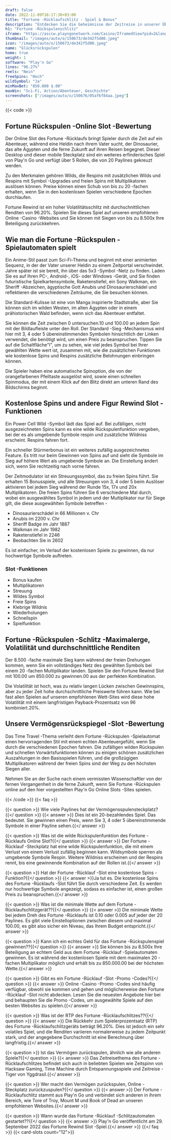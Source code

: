 ```yaml
---
draft: false
date: 2022-11-09T16:17:38+03:00
title: "Fortune -Rücklaufschlitz - Spiel & Bonus"
description: "Entdecken Sie die Geheimnisse der Zeitreise in unserer Überprüfung des Fortune -Rücklaufs -Slot. Wir sehen uns die Funktionen an und wo wir sie mit dem besten Casino -Bonus spielen können."
h1: "Fortune -Rückspulenschlitz"
iframe: "https://asccw.playngonetwork.com/Casino/IframedView?pid=2&lang=en_US&practice=1&channel=desktop&div=flashobject&width=100%25&height=100%25&user=&password=&ctx=&demo=2&brand=&lobby=&rccurrentsessiontime=0&rcintervaltime=0&rcaccounthistoryurl=&rccontinueurl=&rcexiturl=&yurlmode=&autoplaylimits=0&autoplayreset=0&callback=flashCallback&rcmga=&resourcelevel=0&hasjackpots=False&country=&pauseplay=&playlimit=&selftest=&sessiontime=&gid=fortunerewind&gameId="
thumbnail: "/images/auto/o/150673/de342f5d00.jpeg"
icon: "/images/auto/o/150673/de342f5d00.jpeg"
name: "Glücksrückspulen"
home: true
weight: 1
software: "Play'n Go"
lines: "96.27%"
reels: "Nein"
freeSpins: "Hoch"
wildSymbol: "Ja"
minMaxBet: "850.000 $.00"
maxWin: "Sci-Fi, Action/Abenteuer, Geschichte"
screenshots: ["/images/auto/o/150676/05af6f84aa.jpeg"]
---
```


{{< code >}}<h2>Fortune Rückspulen -Online Slot -Bewertung</h2><p>Der Online Slot des Fortune -Rücklaufs bringt Spieler durch die Zeit auf ein Abenteuer, während eine Heldin nach ihrem Vater sucht, der Dinosaurier, das alte Ägypten und die ferne Zukunft auf ihren Reisen begegnet. Dieser Desktop und dieser mobile Steckplatz sind ein weiteres erfinderisches Spiel von Play'n Go und verfügt über 5 Rollen, die von 20 Paylines gekreuzt werden.</p><p>Zu den Merkmalen gehören Wilds, die Respins mit zusätzlichen Wilds und Respins mit Symbol -Upgrades und freien Spins mit Multiplikatoren auslösen können. Preise können einen Schub von bis zu 20 -fachen erhalten, wenn Sie in den kostenlosen Spielen verschiedene Epochen durchlaufen.</p><p>Fortune Rewind ist ein hoher Volatilitätsschlitz mit durchschnittlichen Renditen von 96.20%. Spielen Sie dieses Spiel auf unseren empfohlenen Online -Casino -Websites und Sie können mit Siegen von bis zu 8.500x Ihre Beteiligung zurückkehren.</p><h2>Wie man die Fortune -Rückspulen -Spielautomaten spielt</h2><p>Ein Anime-Stil passt zum Sci-Fi-Thema und beginnt mit einer animierten Sequenz, in der der Vater unserer Heldin zu einem Zeitportal verschwindet. Jahre später ist sie bereit, ihn über das 5x3 -Symbol -Netz zu finden. Laden Sie es auf Ihren PC-, Android-, iOS- oder Windows -Gerät, und Sie finden futuristische Spielkartensymbole, Raketenstiefel, ein Sony Walkman, ein Sheriff -Abzeichen, ägyptische Gott Anubis und Dinosaurierschädel und reflektieren die verschiedenen Zeiträume, die Sie besuchen können.</p><p>Die Standard-Kulisse ist eine von Manga inspirierte Stadtstraße, aber Sie können sich im wilden Westen, im alten Ägypten oder in einem prähistorischen Wald befinden, wenn sich das Abenteuer entfaltet.</p><p>Sie können die Zeit zwischen 0 untersuchen.10 und 100.00 an jedem Spin mit der Bildlaufleiste unter den Roll. Der Standard -Sieg -Mechanismus wird hier mit 3, 4 oder 5 übereinstimmenden Symbolen hinsichtlich der Linken verwendet, die benötigt wird, um einen Preis zu beanspruchen. Tippen Sie auf die Schaltfläche"I", um zu sehen, wie viel jedes Symbol bei Ihrer gewählten Wette wert ist, zusammen mit, wie die zusätzlichen Funktionen wie kostenlose Spins und Respins zusätzliche Belohnungen einbringen können.</p><p>Die Spieler haben eine automatische Spinoption, die von der orangefarbenen Pfeiltaste ausgelöst wird, sowie einen schnellen Spinmodus, der mit einem Klick auf den Blitz direkt am unteren Rand des Bildschirms beginnt.</p><h2>Kostenlose Spins und andere Figur Rewind Slot -Funktionen</h2><p>Ein Power Cell Wild -Symbol lädt das Spiel auf. Bei zufälligen, nicht ausgezeichneten Spins kann es eine wilde Rückspulenfunktion vergeben, bei der es als umgebende Symbole respin und zusätzliche Wildniss erscheint. Respins fahren fort.</p><p>Ein schneller Stürmerbonus ist ein weiteres zufällig ausgezeichnetes Feature. Es tritt nur beim Gewinnen von Spins auf und sieht die Symbole im Sieg auf höhere Wert als umgebende Symbole an. Die Einstellung ändert sich, wenn Sie rechtzeitig nach vorne fahren.</p><p>Der Zeitmodulator ist ein Streuungssymbol, das zu freien Spins führt. Sie erhalten 15 Bonusspiele, und alle Streuungen von 3, 4 oder 5 beim Auslöser aktivieren bei jedem Sieg während der Runde 15x, 17x und 20x Multiplikatoren. Die freien Spins führen Sie 6 verschiedene Mal durch, wobei ein ausgewähltes Symbol in jedem und der Multiplikator nur für Siege gilt, die diese ausgewählten Symbole betreffen -</p><ul><li>Dinosaurierschädel in 66 Millionen v. Chr</li><li>Anubis im 2200 v. Chr</li><li>Sheriff Badge im Jahr 1887</li><li>Walkman im Jahr 1982</li><li>Raketenstiefel in 2246</li><li>Beobachten Sie in 2602</li></ul><p>Es ist einfacher, im Verlauf der kostenlosen Spiele zu gewinnen, da nur hochwertige Symbole auftreten.</p><h3>
Slot -Funktionen</h3><ul>
<li></span>
Bonus kaufen</li>
<li></span>
Multiplikatoren</li>
<li></span>
Streuung</li>
<li></span>
Wildes Symbol</li>
<li></span>
Freie Spins</li>
<li></span>
Klebrige Wildnis</li>
<li></span>
Wiederholungen</li>
<li></span>
Schnellspin</li>
<li></span>
Spielfunktion</li></ul><h2>Fortune -Rückspulen -Schlitz -Maximalerge, Volatilität und durchschnittliche Renditen</h2><p>Der 8.500 -fache maximale Sieg kann während der freien Drehungen kommen, wenn Sie ein vollständiges Netz des gewählten Symbols bei einem 20 -fachen Multiplikator landen. Spielen Sie den Fortune Rewind Slot mit 100.00 um 850.000 zu gewinnen.00 aus der perfekten Kombination.</p><p>Die Volatilität ist hoch, was zu relativ langen Lücken zwischen Gewinnspins, aber zu jeder Zeit hohe durchschnittliche Preiswerte führen kann. Wie bei fast allen Spielen auf unseren empfohlenen Wett-Sites wird diese hohe Volatilität mit einem langfristigen Payback-Prozentsatz von 96 kombiniert.20%.</p><h2>Unsere Vermögensrückspiegel -Slot -Bewertung</h2><p>Das Time Travel -Thema verleiht dem Fortune -Rückspulen -Spielautomat einen hervorragenden Stil mit einem echten Abenteuergefühl, wenn Sie durch die verschiedenen Epochen fahren. Die zufälligen wilden Rückspulen und schnellen Vorwärtsfunktionen können zu einigen schönen zusätzlichen Auszahlungen in den Basisspielen führen, und die großzügigen Multiplikatoren während der freien Spins sind der Weg zu den höchsten Siegen aller.</p><p>Nehmen Sie an der Suche nach einem vermissten Wissenschaftler von der fernen Vergangenheit in die ferne Zukunft, wenn Sie Fortune -Rückspulen online auf den hier vorgestellten Play'n Go Online Slots -Sites spielen.</p>
{{< /code >}}
{{< faq >}}

{{< question >}} Wie viele Paylines hat der Vermögensspulensteckplatz?{{</ question >}}
{{< answer >}} Dies ist ein 20-bezahlendes Spiel. Das bedeutet. Sie gewinnen einen Preis, wenn Sie 3, 4 oder 5 übereinstimmende Symbole in einer Payline sehen.{{</ answer >}}

{{< question >}} Was ist die wilde Rückspulenfunktion des Fortune -Rücklaufs Online Slot?{{</ question >}}
{{< answer >}} Der Fortune -Rücklauf -Steckplatz hat eine wilde Rückspulenfunktion, die mit einem Verlust von einem Verlust zufällig beginnen kann. Wildsymbole sperren als umgebende Symbole Respin. Weitere Wildniss erscheinen und der Respins rennt, bis eine gewinnende Kombination auf der Rollen ist.{{</ answer >}}

{{< question >}} Hat der Fortune -Rücklauf -Slot eine kostenlose Spins -Funktion?{{</ question >}}
{{< answer >}}Ja tut es. Die kostenlose Spins des Fortune -Rücklaufs -Slot führt Sie durch verschiedene Zeit. Es werden nur hochwertige Symbole angezeigt, sodass es einfacher ist, einen großen Preis zu beanspruchen.{{</ answer >}}

{{< question >}} Was ist die minimale Wette auf dem Fortune -Rücklaufschlitzgerät??{{</ question >}}
{{< answer >}} Die minimale Wette bei jedem Dreh des Fortune -Rücklaufs ist 0.10 oder 0.005 auf jeder der 20 Paylines. Es gibt viele Einstelloptionen zwischen diesem und maximal 100.00, es gibt also sicher ein Niveau, das Ihrem Budget entspricht.{{</ answer >}}

{{< question >}} Kann ich ein echtes Geld für das Fortune -Rückspulenspiel gewinnen??{{</ question >}}
{{< answer >}} Sie können bis zu 8.500x Ihre Beteiligung an echtem Geld aus dem Fortune -Rücklauf -Spielautomaten gewinnen. Es ist während der kostenlosen Spiele mit dem maximalen 20 -fachen Multiplikator möglich und erhält bis zu 850.000.00 bei der höchsten Wette.{{</ answer >}}

{{< question >}} Gibt es ein Fortune -Rücklauf -Slot -Promo -Codes?{{</ question >}}
{{< answer >}} Online -Casino -Promo -Codes sind häufig verfügbar, obwohl sie kommen und gehen und möglicherweise den Fortune -Rücklauf -Slot nicht abdecken. Lesen Sie die neuesten Angebote hier bei und behaupten Sie die Promo -Codes, um ausgewählte Spiele auf den besten Websites zu spielen.{{</ answer >}}

{{< question >}} Was ist der RTP des Fortune -Rücklaufschlitzes??{{</ question >}}
{{< answer >}} Die Rückkehr zum Spielerprozentsatz (RTP) des Fortune -Rücklaufschlitzgeräts beträgt 96.20%. Dies ist jedoch ein sehr volatiles Spiel, und die Renditen variieren normalerweise zu jedem Zeitpunkt stark, und der angegebene Durchschnitt ist eine Berechnung über langfristig.{{</ answer >}}

{{< question >}} Ist das Vermögen zurückspulen, ähnlich wie alle anderen Spiele?{{</ question >}}
{{< answer >}} Das Zeitreisethema des Fortune -Rücklaufschlitzes befindet sich auch in beliebten Spielen wie Zeitspinn von Hacksaw Gaming, Time Machine durch Entspannungsspiele und Zeitreise -Tiger von Yggdrasil.{{</ answer >}}

{{< question >}} Wer macht den Vermögen zurückspulen, Online -Steckplatz zurückzuspulen?{{</ question >}}
{{< answer >}} Der Fortune -Rücklaufschlitz stammt aus Play'n Go und verbindet sich anderen in ihrem Bereich, wie Tore of Troy, Mount M und Book of Dead an unseren empfohlenen Websites.{{</ answer >}}

{{< question >}} Wann wurde das Fortune -Rücklauf -Schlitzautomaten gestartet??{{</ question >}}
{{< answer >}} Play'n Go veröffentlicht am 29. September 2022 das Fortune Rewind Slot -Spiel.{{</ answer >}}
{{</ faq >}}
{{< card-slots count="12">}}